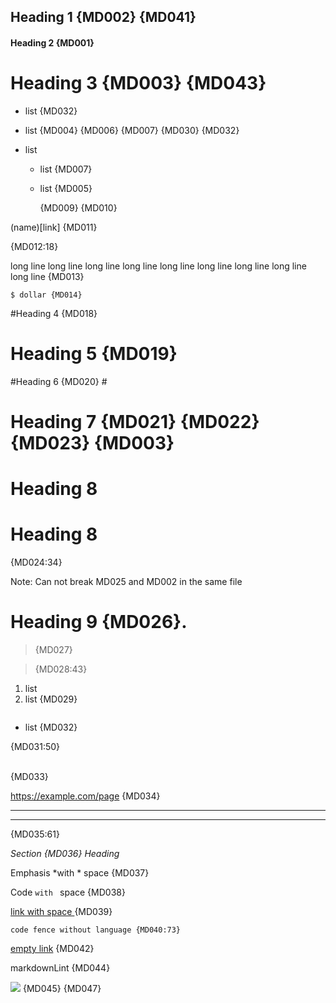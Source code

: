 ## Heading 1 {MD002} {MD041}

#### Heading 2 {MD001}

# Heading 3 {MD003} {MD043} #

* list {MD032}
 +  list {MD004} {MD006} {MD007} {MD030} {MD032}

* list
   * list {MD007}
  * list {MD005}

	{MD009} {MD010} 

(name)[link] {MD011}


{MD012:18}

long line long line long line long line long line long line long line long line long line {MD013}

    $ dollar {MD014}

#Heading 4 {MD018}

#  Heading 5 {MD019}

#Heading 6 {MD020} #
 #  Heading 7 {MD021} {MD022} {MD023} {MD003}  #

# Heading 8

# Heading 8

{MD024:34}

Note: Can not break MD025 and MD002 in the same file

# Heading 9 {MD026}.

>  {MD027}

> {MD028:43}

1. list
3. list {MD029}

```js
```
* list {MD032}

{MD031:50}

<br/> {MD033}

https://example.com/page {MD034}

---

***

{MD035:61}

_Section {MD036} Heading_

Emphasis *with * space {MD037}

Code `with ` space {MD038}

[link with space ](link) {MD039}

```
code fence without language {MD040:73}
```

[empty link]() {MD042}

markdownLint {MD044}

![](image.jpg) {MD045} {MD047}